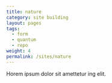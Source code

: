 ```yaml
---
title: nature
category: site building
layout: pages
tags:
  - form
  - quantum
  - repo
weight: 4
permalink: /sites/nature
---
```


Horem ipsum dolor sit amettetur ing elit. 
